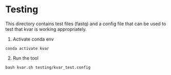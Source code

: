 # Testing
This directory contains test files (fastq) and a config file that can be used to test that kvar is working appropriately. 

1. Activate conda env
```
conda activate kvar
```

2. Run the tool
```
bash kvar.sh testing/kvar_test.config
```